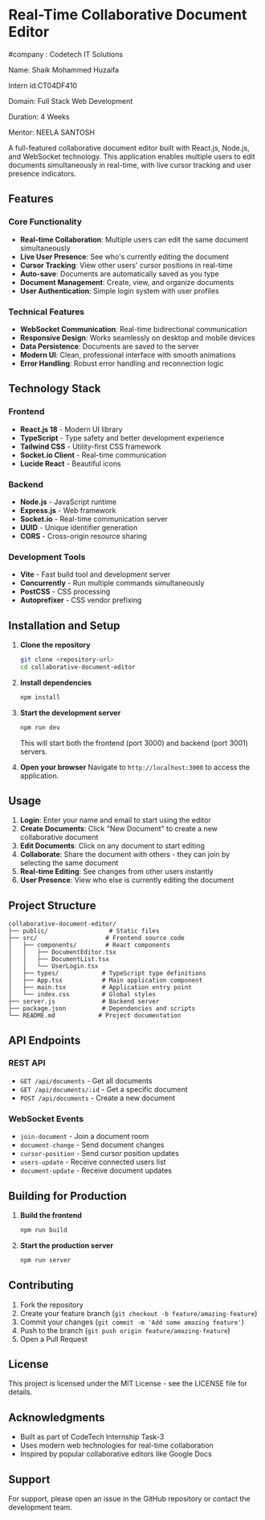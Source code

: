 # Real-Time Collaborative Document Editor

#company : Codetech IT Solutions

Name: Shaik Mohammed Huzaifa

Intern id:CT04DF410

Domain: Full Stack Web Development

Duration: 4 Weeks

Mentor: NEELA SANTOSH

A full-featured collaborative document editor built with React.js, Node.js, and WebSocket technology. This application enables multiple users to edit documents simultaneously in real-time, with live cursor tracking and user presence indicators.

## Features

### Core Functionality
- **Real-time Collaboration**: Multiple users can edit the same document simultaneously
- **Live User Presence**: See who's currently editing the document
- **Cursor Tracking**: View other users' cursor positions in real-time
- **Auto-save**: Documents are automatically saved as you type
- **Document Management**: Create, view, and organize documents
- **User Authentication**: Simple login system with user profiles

### Technical Features
- **WebSocket Communication**: Real-time bidirectional communication
- **Responsive Design**: Works seamlessly on desktop and mobile devices
- **Data Persistence**: Documents are saved to the server
- **Modern UI**: Clean, professional interface with smooth animations
- **Error Handling**: Robust error handling and reconnection logic

## Technology Stack

### Frontend
- **React.js 18** - Modern UI library
- **TypeScript** - Type safety and better development experience
- **Tailwind CSS** - Utility-first CSS framework
- **Socket.io Client** - Real-time communication
- **Lucide React** - Beautiful icons

### Backend
- **Node.js** - JavaScript runtime
- **Express.js** - Web framework
- **Socket.io** - Real-time communication server
- **UUID** - Unique identifier generation
- **CORS** - Cross-origin resource sharing

### Development Tools
- **Vite** - Fast build tool and development server
- **Concurrently** - Run multiple commands simultaneously
- **PostCSS** - CSS processing
- **Autoprefixer** - CSS vendor prefixing

## Installation and Setup

1. **Clone the repository**
   ```bash
   git clone <repository-url>
   cd collaborative-document-editor
   ```

2. **Install dependencies**
   ```bash
   npm install
   ```

3. **Start the development server**
   ```bash
   npm run dev
   ```

   This will start both the frontend (port 3000) and backend (port 3001) servers.

4. **Open your browser**
   Navigate to `http://localhost:3000` to access the application.

## Usage

1. **Login**: Enter your name and email to start using the editor
2. **Create Documents**: Click "New Document" to create a new collaborative document
3. **Edit Documents**: Click on any document to start editing
4. **Collaborate**: Share the document with others - they can join by selecting the same document
5. **Real-time Editing**: See changes from other users instantly
6. **User Presence**: View who else is currently editing the document

## Project Structure

```
collaborative-document-editor/
├── public/                 # Static files
├── src/                   # Frontend source code
│   ├── components/        # React components
│   │   ├── DocumentEditor.tsx
│   │   ├── DocumentList.tsx
│   │   └── UserLogin.tsx
│   ├── types/            # TypeScript type definitions
│   ├── App.tsx           # Main application component
│   ├── main.tsx          # Application entry point
│   └── index.css         # Global styles
├── server.js             # Backend server
├── package.json          # Dependencies and scripts
└── README.md            # Project documentation
```

## API Endpoints

### REST API
- `GET /api/documents` - Get all documents
- `GET /api/documents/:id` - Get a specific document
- `POST /api/documents` - Create a new document

### WebSocket Events
- `join-document` - Join a document room
- `document-change` - Send document changes
- `cursor-position` - Send cursor position updates
- `users-update` - Receive connected users list
- `document-update` - Receive document updates

## Building for Production

1. **Build the frontend**
   ```bash
   npm run build
   ```

2. **Start the production server**
   ```bash
   npm run server
   ```

## Contributing

1. Fork the repository
2. Create your feature branch (`git checkout -b feature/amazing-feature`)
3. Commit your changes (`git commit -m 'Add some amazing feature'`)
4. Push to the branch (`git push origin feature/amazing-feature`)
5. Open a Pull Request

## License

This project is licensed under the MIT License - see the LICENSE file for details.

## Acknowledgments

- Built as part of CodeTech Internship Task-3
- Uses modern web technologies for real-time collaboration
- Inspired by popular collaborative editors like Google Docs

## Support

For support, please open an issue in the GitHub repository or contact the development team.

